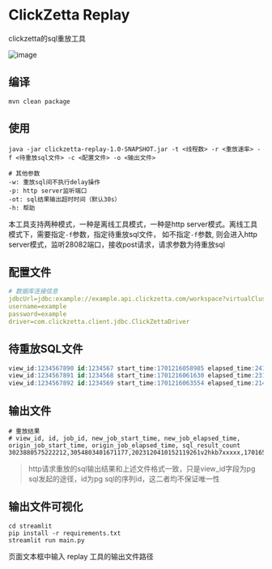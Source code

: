 # ClickZetta Replay
clickzetta的sql重放工具

![image](https://github.com/user-attachments/assets/633843c8-a28b-4514-ab40-1cae6c505637)

## 编译
```shell
mvn clean package
```

## 使用
```shell
java -jar clickzetta-replay-1.0-SNAPSHOT.jar -t <线程数> -r <重放速率> -f <待重放sql文件> -c <配置文件> -o <输出文件>

# 其他参数
-w: 重放sql间不执行delay操作
-p: http server监听端口
-ot: sql结果输出超时时间（默认30s）
-h: 帮助
```
本工具支持两种模式，一种是离线工具模式，一种是http server模式。离线工具模式下，需要指定`-f`参数，指定待重放sql文件，
如不指定`-f`参数, 则会进入http server模式，监听28082端口，接收post请求，请求参数为待重放sql

## 配置文件
```yaml
# 数据库连接信息
jdbcUrl=jdbc:example://example.api.clickzetta.com/workspace?virtualCluster=example&schema=example
username=example
password=example
driver=com.clickzetta.client.jdbc.ClickZettaDriver
```

## 待重放SQL文件
```sql
view_id:1234567890 id:1234567 start_time:1701216058985 elapsed_time:241 sql: select 1;
view_id:1234567891 id:1234568 start_time:1701216061630 elapsed_time:231 sql: select 2;
view_id:1234567892 id:1234569 start_time:1701216063554 elapsed_time:214 sql: select 3;
```

## 输出文件
```
# 重放结果
# view_id, id, job_id, new_job_start_time, new_job_elapsed_time, origin_job_start_time, origin_job_elapsed_time, sql_result_count
3023880575222212,3054803401671177,2023120410152119261v2hkb7xxxxx,1701656121200,27584,1701216058985,241,0
```
> http请求重放的sql输出结果和上述文件格式一致，只是view_id字段为pg sql发起的途径，id为pg sql的序列id，这二者均不保证唯一性

## 输出文件可视化

```
cd streamlit
pip install -r requirements.txt
streamlit run main.py
```

页面文本框中输入 replay 工具的输出文件路径
